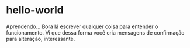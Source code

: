 # hello-world
Aprendendo...
Bora lá escrever qualquer coisa para entender o funcionamento.
Vi que dessa forma você cria mensagens de confirmação para alteração, interessante.
